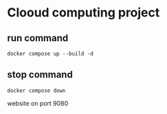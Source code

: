 # Clooud computing project
## run command
```
docker compose up --build -d
```
## stop command
```
docker compose down
```

website on port 9080